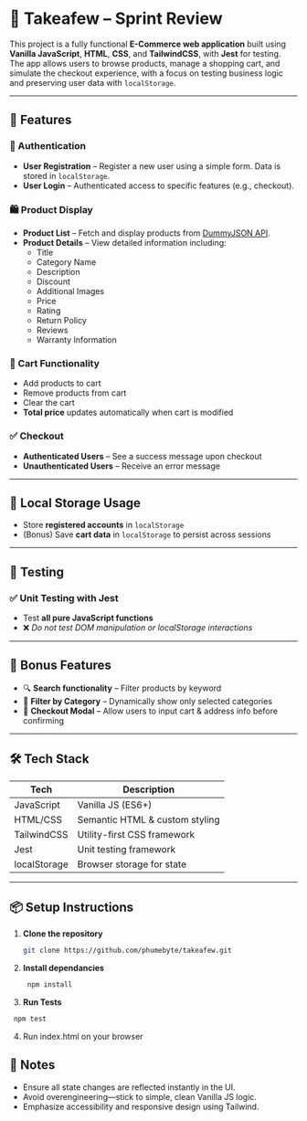 # 🛒 Takeafew – Sprint Review

This project is a fully functional **E-Commerce web application** built using **Vanilla JavaScript**, **HTML**, **CSS**, and **TailwindCSS**, with **Jest** for testing. The app allows users to browse products, manage a shopping cart, and simulate the checkout experience, with a focus on testing business logic and preserving user data with `localStorage`.

---

## 🚀 Features

### 🔐 Authentication
- **User Registration** – Register a new user using a simple form. Data is stored in `localStorage`.
- **User Login** – Authenticated access to specific features (e.g., checkout).

### 🛍️ Product Display
- **Product List** – Fetch and display products from [DummyJSON API](https://dummyjson.com/products).
- **Product Details** – View detailed information including:
  - Title
  - Category Name
  - Description
  - Discount
  - Additional Images
  - Price
  - Rating
  - Return Policy
  - Reviews
  - Warranty Information

### 🛒 Cart Functionality
- Add products to cart
- Remove products from cart
- Clear the cart
- **Total price** updates automatically when cart is modified

### ✅ Checkout
- **Authenticated Users** – See a success message upon checkout
- **Unauthenticated Users** – Receive an error message

---

## 💾 Local Storage Usage
- Store **registered accounts** in `localStorage`
- (Bonus) Save **cart data** in `localStorage` to persist across sessions

---

## 🧪 Testing

### ✅ Unit Testing with Jest
- Test **all pure JavaScript functions**
- ❌ *Do not test DOM manipulation or localStorage interactions*

---

## 🎯 Bonus Features

- 🔍 **Search functionality** – Filter products by keyword
- 📂 **Filter by Category** – Dynamically show only selected categories
- 🧾 **Checkout Modal** – Allow users to input cart & address info before confirming

---

## 🛠️ Tech Stack

| Tech          | Description                   |
|---------------|-------------------------------|
| JavaScript    | Vanilla JS (ES6+)             |
| HTML/CSS      | Semantic HTML & custom styling|
| TailwindCSS   | Utility-first CSS framework   |
| Jest          | Unit testing framework        |
| localStorage  | Browser storage for state     |

---

## 📦 Setup Instructions

1. **Clone the repository**  
   ```bash
   git clone https://github.com/phumebyte/takeafew.git
   ```

2. **Install dependancies**
   ```bash
    npm install
   ```

 3. **Run Tests**
   ```bash
    npm test
   ```
4. Run index.html on your browser

## 📌 Notes

 - Ensure all state changes are reflected instantly in the UI.
 - Avoid overengineering—stick to simple, clean Vanilla JS logic.
 - Emphasize accessibility and responsive design using Tailwind.

